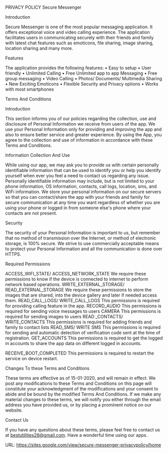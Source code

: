 PRIVACY POLICY
Secure Messenger


Introduction
 
Secure Messenger is one of the most popular messaging application. It offers exceptional voice and video calling experience. The application facilitates users in communicating securely with their friends and family with latest chat features such as emoticons, file sharing, image sharing, location sharing and many more.
 
Features
 
The application provides the following features:
•	Easy to setup
•	User friendly
•	Unlimited Calling
•	Free Unlimited app to app Messaging
•	Free group messaging
•	Video Calling
•	Photos/ Documents/ Multimedia Sharing
•	New Exciting Emoticons
•	Flexible Security and Privacy options
•	Works with most smartphones
 

Terms And Conditions

Introduction
 
This section informs you of our policies regarding the collection, use and disclosure of Personal Information we receive from users of the app. We use your Personal Information only for providing and improving the app and also to ensure better service and greater experience. By using the App, you agree to the collection and use of information in accordance with these Terms and Conditions.
 

 
Information Collection And Use
 
While using our app, we may ask you to provide us with certain personally identifiable information that can be used to identify you or help you identify yourself when ever you feel a need to contact us regarding any issue. Personally identifiable information may include, but is not limited to your phone information, OS information, contacts, call logs, location, sms, and WiFi information. We store your personal information on our secure servers so that you can contact/share the app with your friends and family for secure communication at any time you want regardless of whether you are using your phone or logged in from someone else's phone where your contacts are not present.
 

 
Security
 
The security of your Personal Information is important to us, but remember that no method of transmission over the Internet, or method of electronic storage, is 100% secure. We strive to use commercially acceptable means to protect your Personal Information and all the communication is done over HTTPS.
 

 
Required Permissions
 

 
ACCESS_WIFI_STATE/ ACCESS_NETWORK_STATE
We require these permissions to know if the device is connected to internet to perform network based operations.
WRITE_EXTERNAL_STORAGE/ READ_EXTERNAL_STORAGE
We require these permissions to store the images that are shared, into the device gallery and later if needed access them.
READ_CALL_LOGS/ WRITE_CALL_LOGS
This permissions is required for providing calling feature in the app.
RECORD_AUDIO
This permissions is required for sending voice messages to users
CAMERA
This permissions is required for sending images to users
READ _CONTACTS/ WRITE_CONTACTS
This permissions is required for adding friends and family to contact lists
READ_SMS/ WRITE SMS
This permissions is required for sending and automatic detection of verification code sent at the time of registration.
GET_ACCOUNTS
This permissions is required to get the logged in accounts to share the app data on different logged in accounts.
 
RECEIVE_BOOT_COMPLETED
This permissions is required to restart the service on device restart.
 

 
Changes To these Terms and Conditions
 
These terms are effective as of 15-01-2020, and will remain in effect.
We post any modifications to these Terms and Conditions on this page will constitute your acknowledgment of the modifications and your consent to abide and be bound by the modified Terms And Conditions. If we make any material changes to these terms, we will notify you either through the email address you have provided us, or by placing a prominent notice on our website.
 

 
Contact Us
 

 
If you have any questions about these terms, please feel free to contact us at bestutilities28@gmail.com. Have a wonderful time using our apps.

 



URL: https://sites.google.com/view/secure-messenger-privacypolicy/home

